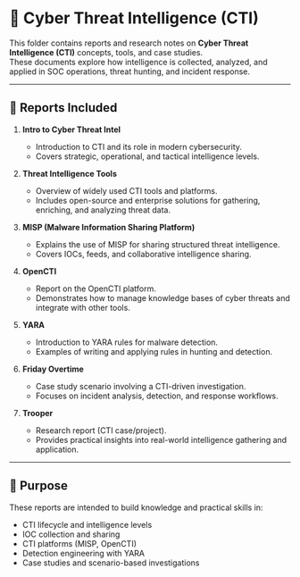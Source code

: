 # 🧠 Cyber Threat Intelligence (CTI)

This folder contains reports and research notes on **Cyber Threat Intelligence (CTI)** concepts, tools, and case studies.  
These documents explore how intelligence is collected, analyzed, and applied in SOC operations, threat hunting, and incident response.

---

## 📂 Reports Included

1. **Intro to Cyber Threat Intel**  
   - Introduction to CTI and its role in modern cybersecurity.  
   - Covers strategic, operational, and tactical intelligence levels.  

2. **Threat Intelligence Tools**  
   - Overview of widely used CTI tools and platforms.  
   - Includes open-source and enterprise solutions for gathering, enriching, and analyzing threat data.  

3. **MISP (Malware Information Sharing Platform)**  
   - Explains the use of MISP for sharing structured threat intelligence.  
   - Covers IOCs, feeds, and collaborative intelligence sharing.  

4. **OpenCTI**  
   - Report on the OpenCTI platform.  
   - Demonstrates how to manage knowledge bases of cyber threats and integrate with other tools.  

5. **YARA**  
   - Introduction to YARA rules for malware detection.  
   - Examples of writing and applying rules in hunting and detection.  

6. **Friday Overtime**  
   - Case study scenario involving a CTI-driven investigation.  
   - Focuses on incident analysis, detection, and response workflows.  

7. **Trooper**  
   - Research report (CTI case/project).  
   - Provides practical insights into real-world intelligence gathering and application.  

---

## 🎯 Purpose
These reports are intended to build knowledge and practical skills in:
- CTI lifecycle and intelligence levels  
- IOC collection and sharing  
- CTI platforms (MISP, OpenCTI)  
- Detection engineering with YARA  
- Case studies and scenario-based investigations  

